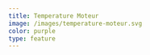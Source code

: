 ```yaml
---
title: Temperature Moteur
image: /images/temperature-moteur.svg
color: purple
type: feature
---
```


